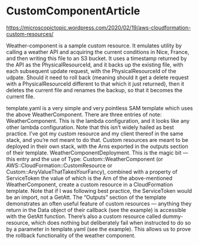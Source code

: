 # CustomComponentArticle

https://microscopictopic.wordpress.com/2020/02/19/aws-cloudformation-custom-resources/

Weather-component is a sample custom resource. It emulates utility by calling a weather API and acquiring the current conditions in Nice, France, and then writing this file to an S3 bucket. It uses a timestamp returned by the API as the PhysicalResourceId, and it backs up the existing file, with each subsequent update request, with the PhysicalResourceId of the udpate. Should it need to roll back (meaning should it get a delete request with a PhysicalResourceId different to that which it just returned), then it deletes the current file and renames the backup, so that it becomes the current file.

template.yaml is a very simple and very pointless SAM template which uses the above WeatherComponent. There are three entries of note:
    WeatherComponent. This is the lambda configuration, and it looks like any other lambda configuration.
        Note that this isn’t widely hailed as best practice. I’ve got my custom resource and my client thereof in the same stack, and you’re not meant to do that. Custom resources are meant to be deployed in their own stack, with the Arns exported in the outputs section of their template.
    WeatherComponentDeployment. This is the magic bit — this entry and the use of Type: Custom::WeatherComponent (or AWS::CloudFormation::CustomResource or Custom::AnyValueThatTakesYourFancy), combined with a property of ServiceToken the value of which is the Arn of the above-mentioned WeatherComponent, create a custom resource in a CloudFormation template.
        Note that if I was following best practice, the ServiceToken would be an import, not a GetAtt.
    The “Outputs” section of the template demonstrates an often useful feature of custom resources — anything they return in the Data object of their callback (see the example) is accessible with the GetAtt function.
There’s also a custom resource called dummy-resource, which does nothing but deliberately fail when instructed to do so by a parameter in template.yaml (see the example). This allows us to prove the rollback functionality of the weather component.